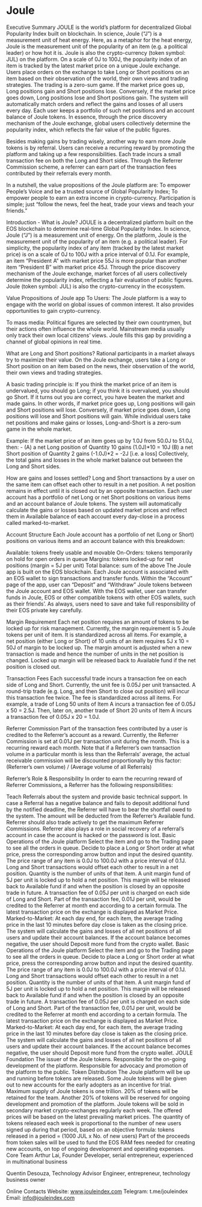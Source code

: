 # Joule

Executive Summary
JOULE is the world’s platform for decentralized Global Popularity Index built on blockchain. In science, Joule (“J”) is a measurement unit of heat energy. Here, as a metaphor for the heat energy, Joule is the measurement unit of the popularity of an item (e.g. a political leader) or how hot it is. Joule is also the crypto-currency (token symbol: JUL) on the platform. On a scale of 0J to 100J, the popularity index of an item is tracked by the latest market price on a unique Joule exchange. Users place orders on the exchange to take Long or Short positions on an item based on their observation of the world, their own views and trading strategies. The trading is a zero-sum game. If the market price goes up, Long positions gain and Short positions lose. Conversely, if the market price goes down, Long positions lose and Short positions gain. The system will automatically match orders and reflect the gains and losses of all users every day. Each user keeps a portfolio of such net positions and an account balance of Joule tokens. In essence, through the price discovery mechanism of the Joule exchange, global users collectively determine the popularity index, which reflects the fair value of the public figures.

Besides making gains by trading wisely, another way to earn more Joule tokens is by referral. Users can receive a recurring reward by promoting the platform and taking up a few responsibilities. Each trade incurs a small transaction fee on both the Long and Short sides. Through the Referrer Commission scheme, a referrer can earn part of the transaction fees contributed by their referrals every month.

In a nutshell, the value propositions of the Joule platform are: To empower People’s Voice and be a trusted source of Global Popularity Index; To empower people to earn an extra income in crypto-currency. Participation is simple; just “follow the news, feel the heat, trade your views and teach your friends.”

Introduction - What is Joule?
JOULE is a decentralized platform built on the EOS blockchain to determine real-time Global Popularity Index. In science, Joule (“J”) is a measurement unit of energy. On the platform, Joule is the measurement unit of the popularity of an item (e.g. a political leader). For simplicity, the popularity index of any item (tracked by the latest market price) is on a scale of 0J to 100J with a price interval of 0.1J. For example, an item “President A” with market price 55J is more popular than another item “President B” with market price 45J. Through the price discovery mechanism of the Joule exchange, market forces of all users collectively determine the popularity index, reflecting a fair evaluation of public figures. Joule (token symbol: JUL) is also the crypto-currency in the ecosystem.

Value Propositions of Joule app
To Users: The Joule platform is a way to engage with the world on global issues of common interest. It also provides opportunities to gain crypto-currency.

To mass media: Political figures are selected by their own countrymen, but their actions often influence the whole world. Mainstream media usually only track their own local citizens’ views. Joule fills this gap by providing a channel of global opinions in real time.

What are Long and Short positions?
Rational participants in a market always try to maximize their value. On the Joule exchange, users take a Long or Short position on an item based on the news, their observation of the world, their own views and trading strategies.

A basic trading principle is: If you think the market price of an item is undervalued, you should go Long; if you think it is overvalued, you should go Short. If it turns out you are correct, you have beaten the market and made gains. In other words, if market price goes up, Long positions will gain and Short positions will lose. Conversely, if market price goes down, Long positions will lose and Short positions will gain. While individual users take net positions and make gains or losses, Long-and-Short is a zero-sum game in the whole market.

Example: If the market price of an item goes up by 1.0J from 50.0J to 51.0J, then: - (A) a net Long position of Quantity 10 gains (1.0J)*10 = 10J (B) a net Short position of Quantity 2 gains (-1.0J)*2 = -2J [i.e. a loss] Collectively, the total gains and losses in the whole market balance out between the Long and Short sides.

How are gains and losses settled?
Long and Short transactions by a user on the same item can offset each other to result in a net position. A net position remains in effect until it is closed out by an opposite transaction. Each user account has a portfolio of net Long or net Short positions on various items and an account balance of Joule tokens. The system will automatically calculate the gains or losses based on updated market prices and reflect them in Available balance of each account every day-close in a process called marked-to-market.

Account Structure
Each Joule account has a portfolio of net (Long or Short) positions on various items and an account balance with this breakdown:

Available: tokens freely usable and movable
On-Orders: tokens temporarily on hold for open orders in queue
Margins: tokens locked-up for net positions (margin = 5J per unit)
Total balance: sum of the above
The Joule app is built on the EOS blockchain. Each Joule account is associated with an EOS wallet to sign transactions and transfer funds. Within the “Account” page of the app, user can “Deposit” and “Withdraw” Joule tokens between the Joule account and EOS wallet. With the EOS wallet, user can transfer funds in Joule, EOS or other compatible tokens with other EOS wallets, such as their friends’. As always, users need to save and take full responsibility of their EOS private key carefully.

Margin Requirement
Each net position requires an amount of tokens to be locked up for risk management. Currently, the margin requirement is 5 Joule tokens per unit of item. It is standardized across all items. For example, a net position (either Long or Short) of 10 units of an item requires 5J x 10 = 50J of margin to be locked up. The margin amount is adjusted when a new transaction is made and hence the number of units in the net position is changed. Locked up margin will be released back to Available fund if the net position is closed out.

Transaction Fees
Each successful trade incurs a transaction fee on each side of Long and Short. Currently, the unit fee is 0.05J per unit transacted. A round-trip trade (e.g. Long, and then Short to close out position) will incur this transaction fee twice. The fee is standardized across all items. For example, a trade of Long 50 units of Item A incurs a transaction fee of 0.05J x 50 = 2.5J. Then, later on, another trade of Short 20 units of Item A incurs a transaction fee of 0.05J x 20 = 1.0J.

Referrer Commission
Part of the transaction fees contributed by a user is credited to the Referrer’s account as a reward. Currently, the Referrer Commission is set at 0.01J per transaction unit during the month. This is a recurring reward each month. Note that if a Referrer’s own transaction volume in a particular month is less than the Referrals’ average, the actual receivable commission will be discounted proportionally by this factor: (Referrer’s own volume) / (Average volume of all Referrals)

Referrer’s Role & Responsibility
In order to earn the recurring reward of Referrer Commissions, a Referrer has the following responsibilities:

Teach Referrals about the system and provide basic technical support.
In case a Referral has a negative balance and fails to deposit additional fund by the notified deadline, the Referrer will have to bear the shortfall owed to the system. The amount will be deducted from the Referrer’s Available fund.
Referrer should also trade actively to get the maximum Referrer Commissions.
Referrer also plays a role in social recovery of a referral’s account in case the account is hacked or the password is lost.
Basic Operations of the Joule platform
Select the item and go to the Trading page to see all the orders in queue. Decide to place a Long or Short order at what price, press the corresponding arrow button and input the desired quantity. The price range of any item is 0.0J to 100.0J with a price interval of 0.1J.
Long and Short transactions would offset each other to result in a net position. Quantity is the number of units of that item.
A unit margin fund of 5J per unit is locked up to hold a net position. This margin will be released back to Available fund if and when the position is closed by an opposite trade in future.
A transaction fee of 0.05J per unit is charged on each side of Long and Short. Part of the transaction fee, 0.01J per unit, would be credited to the Referrer at month end according to a certain formula.
The latest transaction price on the exchange is displayed as Market Price.
Marked-to-Market: At each day end, for each item, the average trading price in the last 10 minutes before day close is taken as the closing price. The system will calculate the gains and losses of all net positions of all users and update their account balances.
If the account balance becomes negative, the user should Deposit more fund from the crypto wallet.
Basic Operations of the Joule platform
Select the item and go to the Trading page to see all the orders in queue. Decide to place a Long or Short order at what price, press the corresponding arrow button and input the desired quantity. The price range of any item is 0.0J to 100.0J with a price interval of 0.1J.
Long and Short transactions would offset each other to result in a net position. Quantity is the number of units of that item.
A unit margin fund of 5J per unit is locked up to hold a net position. This margin will be released back to Available fund if and when the position is closed by an opposite trade in future.
A transaction fee of 0.05J per unit is charged on each side of Long and Short. Part of the transaction fee, 0.01J per unit, would be credited to the Referrer at month end according to a certain formula.
The latest transaction price on the exchange is displayed as Market Price.
Marked-to-Market: At each day end, for each item, the average trading price in the last 10 minutes before day close is taken as the closing price. The system will calculate the gains and losses of all net positions of all users and update their account balances.
If the account balance becomes negative, the user should Deposit more fund from the crypto wallet.
JOULE Foundation
The issuer of the Joule tokens.
Responsible for the on-going development of the platform.
Responsible for advocacy and promotion of the platform to the public.
Token Distribution
The Joule platform will be up and running before tokens are released.
Some Joule tokens will be given out to new accounts for the early adopters as an incentive for trial.
Maximum supply of Joule tokens is one trillion. 20% of tokens will be retained for the team. Another 20% of tokens will be reserved for ongoing development and promotion of the platform.
Joule tokens will be sold in secondary market crypto-exchanges regularly each week. The offered prices will be based on the latest prevailing market prices. The quantity of tokens released each week is proportional to the number of new users signed up during that period, based on an objective formula: tokens released in a period = (1000 JUL x No. of new users)
Part of the proceeds from token sales will be used to fund the EOS RAM fees needed for creating new accounts, on top of ongoing development and operating expenses.
Core Team
Arthur Lai, Founder
Developer, serial entrepreneur, experienced in multinational business

Quentin Desouza, Technology Advisor
Engineer, entrepreneur, technology business owner

Online Contacts
Website: www.jouleindex.com
Telegram: t.me/jouleindex
Email: info@jouleindex.com
